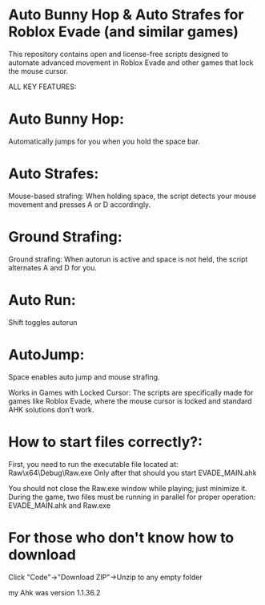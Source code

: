 # Auto Bunny Hop & Auto Strafes for Roblox Evade (and similar games)

This repository contains open and license-free scripts designed to automate advanced movement in Roblox Evade and other games that lock the mouse cursor.

ALL KEY FEATURES:
# Auto Bunny Hop:
Automatically jumps for you when you hold the space bar.

# Auto Strafes:
Mouse-based strafing: When holding space, the script detects your mouse movement and presses A or D accordingly.

# Ground Strafing:
Ground strafing: When autorun is active and space is not held, the script alternates A and D for you.

# Auto Run:
Shift toggles autorun

# AutoJump:
Space enables auto jump and mouse strafing.

Works in Games with Locked Cursor:
The scripts are specifically made for games like Roblox Evade, where the mouse cursor is locked and standard AHK solutions don’t work.

# How to start files correctly?:
First, you need to run the executable file located at: Raw\x64\Debug\Raw.exe
Only after that should you start EVADE_MAIN.ahk

You should not close the Raw.exe window while playing; just minimize it. During the game, two files must be running in parallel for proper operation: EVADE_MAIN.ahk and Raw.exe

# For those who don't know how to download
Click "Code"->"Download ZIP"->Unzip to any empty folder

my Ahk was version 1.1.36.2
